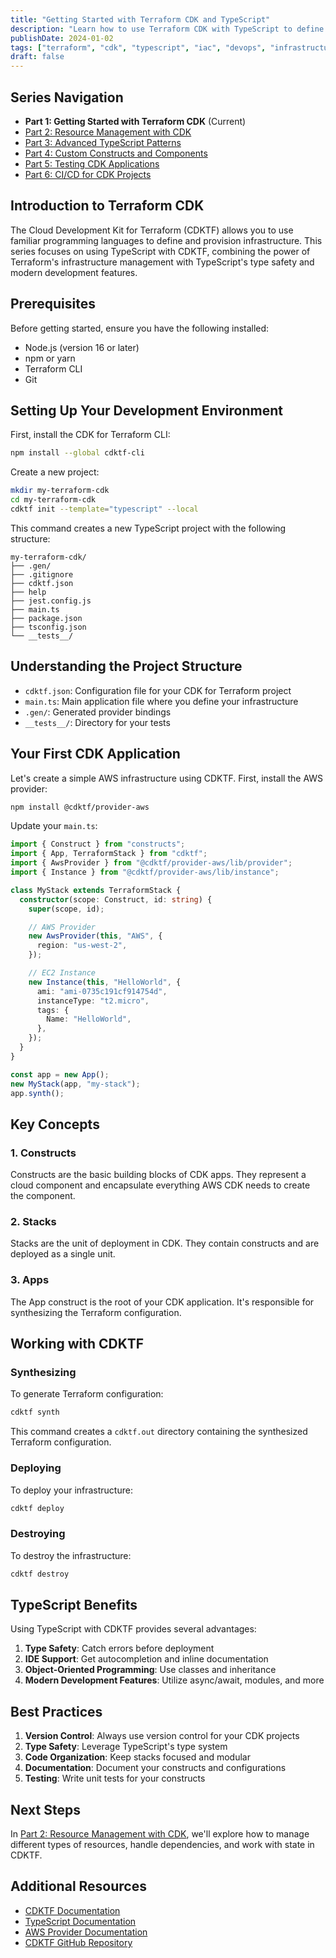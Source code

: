 ```yaml
---
title: "Getting Started with Terraform CDK and TypeScript"
description: "Learn how to use Terraform CDK with TypeScript to define infrastructure using familiar programming concepts"
publishDate: 2024-01-02
tags: ["terraform", "cdk", "typescript", "iac", "devops", "infrastructure", "series:terraform-cdk:1"]
draft: false
---
```


## Series Navigation

- **Part 1: Getting Started with Terraform CDK** (Current)
- [Part 2: Resource Management with CDK](/posts/terraform-cdk/02-resource-management)
- [Part 3: Advanced TypeScript Patterns](/posts/terraform-cdk/03-typescript-patterns)
- [Part 4: Custom Constructs and Components](/posts/terraform-cdk/04-custom-constructs)
- [Part 5: Testing CDK Applications](/posts/terraform-cdk/05-testing)
- [Part 6: CI/CD for CDK Projects](/posts/terraform-cdk/06-cicd)

## Introduction to Terraform CDK

The Cloud Development Kit for Terraform (CDKTF) allows you to use familiar programming languages to define and provision infrastructure. This series focuses on using TypeScript with CDKTF, combining the power of Terraform's infrastructure management with TypeScript's type safety and modern development features.

## Prerequisites

Before getting started, ensure you have the following installed:

- Node.js (version 16 or later)
- npm or yarn
- Terraform CLI
- Git

## Setting Up Your Development Environment

First, install the CDK for Terraform CLI:

```bash
npm install --global cdktf-cli
```

Create a new project:

```bash
mkdir my-terraform-cdk
cd my-terraform-cdk
cdktf init --template="typescript" --local
```

This command creates a new TypeScript project with the following structure:

```plaintext
my-terraform-cdk/
├── .gen/
├── .gitignore
├── cdktf.json
├── help
├── jest.config.js
├── main.ts
├── package.json
├── tsconfig.json
└── __tests__/
```

## Understanding the Project Structure

- `cdktf.json`: Configuration file for your CDK for Terraform project
- `main.ts`: Main application file where you define your infrastructure
- `.gen/`: Generated provider bindings
- `__tests__/`: Directory for your tests

## Your First CDK Application

Let's create a simple AWS infrastructure using CDKTF. First, install the AWS provider:

```bash
npm install @cdktf/provider-aws
```

Update your `main.ts`:

```typescript
import { Construct } from "constructs";
import { App, TerraformStack } from "cdktf";
import { AwsProvider } from "@cdktf/provider-aws/lib/provider";
import { Instance } from "@cdktf/provider-aws/lib/instance";

class MyStack extends TerraformStack {
  constructor(scope: Construct, id: string) {
    super(scope, id);

    // AWS Provider
    new AwsProvider(this, "AWS", {
      region: "us-west-2",
    });

    // EC2 Instance
    new Instance(this, "HelloWorld", {
      ami: "ami-0735c191cf914754d",
      instanceType: "t2.micro",
      tags: {
        Name: "HelloWorld",
      },
    });
  }
}

const app = new App();
new MyStack(app, "my-stack");
app.synth();
```

## Key Concepts

### 1. Constructs

Constructs are the basic building blocks of CDK apps. They represent a cloud component and encapsulate everything AWS CDK needs to create the component.

### 2. Stacks

Stacks are the unit of deployment in CDK. They contain constructs and are deployed as a single unit.

### 3. Apps

The App construct is the root of your CDK application. It's responsible for synthesizing the Terraform configuration.

## Working with CDKTF

### Synthesizing

To generate Terraform configuration:

```bash
cdktf synth
```

This command creates a `cdktf.out` directory containing the synthesized Terraform configuration.

### Deploying

To deploy your infrastructure:

```bash
cdktf deploy
```

### Destroying

To destroy the infrastructure:

```bash
cdktf destroy
```

## TypeScript Benefits

Using TypeScript with CDKTF provides several advantages:

1. **Type Safety**: Catch errors before deployment
2. **IDE Support**: Get autocompletion and inline documentation
3. **Object-Oriented Programming**: Use classes and inheritance
4. **Modern Development Features**: Utilize async/await, modules, and more

## Best Practices

1. **Version Control**: Always use version control for your CDK projects
2. **Type Safety**: Leverage TypeScript's type system
3. **Code Organization**: Keep stacks focused and modular
4. **Documentation**: Document your constructs and configurations
5. **Testing**: Write unit tests for your constructs

## Next Steps

In [Part 2: Resource Management with CDK](/posts/terraform-cdk/02-resource-management), we'll explore how to manage different types of resources, handle dependencies, and work with state in CDKTF.

## Additional Resources

- [CDKTF Documentation](https://developer.hashicorp.com/terraform/cdktf)
- [TypeScript Documentation](https://www.typescriptlang.org/docs/)
- [AWS Provider Documentation](https://registry.terraform.io/providers/hashicorp/aws/latest/docs)
- [CDKTF GitHub Repository](https://github.com/hashicorp/terraform-cdk)

